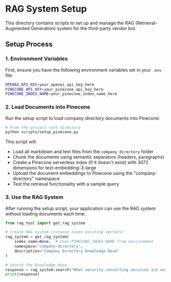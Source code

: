 # RAG System Setup

This directory contains scripts to set up and manage the RAG (Retrieval-Augmented Generation) system for the third-party vendor bot.

## Setup Process

### 1. Environment Variables

First, ensure you have the following environment variables set in your `.env` file:

```bash
OPENAI_API_KEY=your_openai_api_key_here
PINECONE_API_KEY=your_pinecone_api_key_here
PINECONE_INDEX_NAME=your_pinecone_index_name_here
```

### 2. Load Documents into Pinecone

Run the setup script to load company directory documents into Pinecone:

```bash
# From the project root directory
python scripts/setup_pinecone.py
```

This script will:
- Load all markdown and text files from the `company_directory` folder
- Chunk the documents using semantic separators (headers, paragraphs)
- Create a Pinecone serverless index (if it doesn't exist) with 3072 dimensions for text-embedding-3-large
- Upload the document embeddings to Pinecone using the "company-directory" namespace
- Test the retrieval functionality with a sample query

### 3. Use the RAG System

After running the setup script, your application can use the RAG system without loading documents each time:

```python
from rag_tool import get_rag_system

# Create RAG system instance (uses existing vectors)
rag_system = get_rag_system(
    index_name=None,  # Uses PINECONE_INDEX_NAME from environment
    namespace="company-directory",
    description="Company Directory Knowledge Base"
)

# Search the knowledge base
response = rag_system.search("What security consulting services are available?")
print(response)
```

